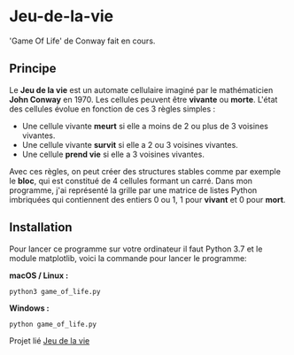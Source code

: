 # Jeu-de-la-vie
'Game Of Life' de Conway fait en cours.


## Principe

Le **Jeu de la vie** est un automate cellulaire imaginé par le mathématicien **John Conway** en 1970. Les cellules peuvent être **vivante** ou **morte**. L'état des cellules évolue en fonction de ces 3 règles simples :

- Une cellule vivante **meurt** si elle a moins de 2 ou plus de 3 voisines vivantes.
- Une cellule vivante **survit** si elle a 2 ou 3 voisines vivantes.
- Une cellule **prend vie** si elle a 3 voisines vivantes.

Avec ces règles, on peut créer des structures stables comme par exemple le **bloc**, qui est constitué de 4 cellules formant un carré.
Dans mon programme, j'ai représenté la grille par une matrice de listes Python imbriquées qui contiennent des entiers 0 ou 1, 1 pour **vivant** et 0 pour **mort**.

## Installation

Pour lancer ce programme sur votre ordinateur il faut Python 3.7 et le module matplotlib, voici la commande pour lancer le programme:

**macOS / Linux :**

```python3 game_of_life.py```

**Windows :**

```python game_of_life.py```

Projet lié [Jeu de la vie](https://github.com/0x8765/Jeu-de-la-fourmi)
